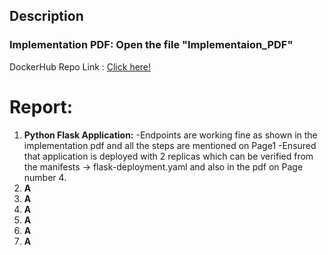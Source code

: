 ## Description
### Implementation PDF: Open the file "Implementaion_PDF"
DockerHub Repo Link : [Click here!](https://hub.docker.com/repository/docker/abhishekporwal836/flask-app-buyogo/general)

# Report:

1. **Python Flask Application:**
   -Endpoints are working fine as shown in the implementation pdf and all the steps are mentioned on Page1
   -Ensured that application is deployed with 2 replicas which can be verified from the manifests -> flask-deployment.yaml and also in the pdf on Page  number 4.
3. **A**
4. **A**
5. **A**
6. **A**
7. **A**
8. **A**
